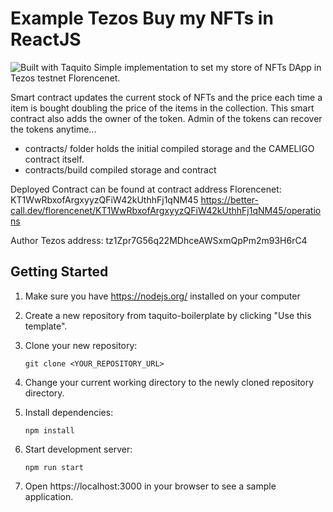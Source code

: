 # Example Tezos Buy my NFTs in ReactJS 

![Built with Taquito][logo]
Simple implementation to set my store of NFTs DApp in Tezos testnet Florencenet.

Smart contract updates the current stock of NFTs and the price each time a item is bought doubling the price of the items in the collection. This smart contract also adds the owner of the token. Admin of the tokens can recover the tokens anytime...

- contracts/ folder holds the initial compiled storage and the CAMELIGO contract itself.
- contracts/build compiled storage and contract


Deployed Contract can be found at contract address Florencenet: KT1WwRbxofArgxyyzQFiW42kUthhFj1qNM45
https://better-call.dev/florencenet/KT1WwRbxofArgxyyzQFiW42kUthhFj1qNM45/operations

Author Tezos address: tz1Zpr7G56q22MDhceAWSxmQpPm2m93H6rC4

## Getting Started
1. Make sure you have https://nodejs.org/ installed on your computer
2. Create a new repository from taquito-boilerplate by clicking "Use this template".
3. Clone your new repository:

   `git clone <YOUR_REPOSITORY_URL>`

3. Change your current working directory to the newly cloned repository directory.
4. Install dependencies:

   `npm install`

5. Start development server:

   `npm run start`

6. Open https://localhost:3000 in your browser to see a sample application.



[logo]: https://raw.githubusercontent.com/ecadlabs/taquito-boilerplate/master/assets/built-with-taquito.png "Built with Taquito"
